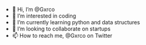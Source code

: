 - 👋 Hi, I’m @Gxrco
- 👀 I’m interested in coding
- 🌱 I’m currently learning python and data structures
- 💞️ I’m looking to collaborate on startups
- 📫 How to reach me, @Gxrco on Twitter


<!---
Gxrco/Gxrco is a ✨ special ✨ repository because its `README.md` (this file) appears on your GitHub profile.
You can click the Preview link to take a look at your changes.
--->
